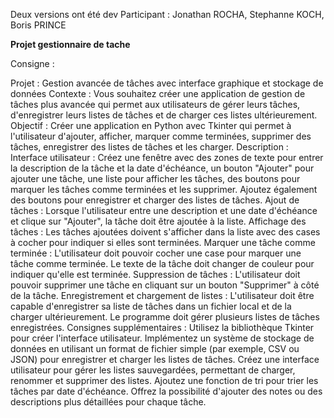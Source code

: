 Deux versions ont été dev
Participant : Jonathan ROCHA, Stephanne KOCH, Boris PRINCE

**Projet gestionnaire de tache**

Consigne :

Projet : Gestion avancée de tâches avec interface graphique et stockage de données
Contexte : Vous souhaitez créer une application de gestion de tâches plus avancée qui permet aux utilisateurs de gérer leurs tâches, d'enregistrer leurs listes de tâches et de charger ces listes ultérieurement.
Objectif : Créer une application en Python avec Tkinter qui permet à l'utilisateur d'ajouter, afficher, marquer comme terminées, supprimer des tâches, enregistrer des listes de tâches et les charger.
Description :
Interface utilisateur : Créez une fenêtre avec des zones de texte pour entrer la description de la tâche et la date d'échéance, un bouton "Ajouter" pour ajouter une tâche, une liste pour afficher les tâches, des boutons pour marquer les tâches comme terminées et les supprimer. Ajoutez également des boutons pour enregistrer et charger des listes de tâches.
Ajout de tâches : Lorsque l'utilisateur entre une description et une date d'échéance et clique sur "Ajouter", la tâche doit être ajoutée à la liste.
Affichage des tâches : Les tâches ajoutées doivent s'afficher dans la liste avec des cases à cocher pour indiquer si elles sont terminées.
Marquer une tâche comme terminée : L'utilisateur doit pouvoir cocher une case pour marquer une tâche comme terminée. Le texte de la tâche doit changer de couleur pour indiquer qu'elle est terminée.
Suppression de tâches : L'utilisateur doit pouvoir supprimer une tâche en cliquant sur un bouton "Supprimer" à côté de la tâche.
Enregistrement et chargement de listes : L'utilisateur doit être capable d'enregistrer sa liste de tâches dans un fichier local et de la charger ultérieurement. Le programme doit gérer plusieurs listes de tâches enregistrées.
Consignes supplémentaires :
Utilisez la bibliothèque Tkinter pour créer l'interface utilisateur.
Implémentez un système de stockage de données en utilisant un format de fichier simple (par exemple, CSV ou JSON) pour enregistrer et charger les listes de tâches.
Créez une interface utilisateur pour gérer les listes sauvegardées, permettant de charger, renommer et supprimer des listes.
Ajoutez une fonction de tri pour trier les tâches par date d'échéance.
Offrez la possibilité d'ajouter des notes ou des descriptions plus détaillées pour chaque tâche.
